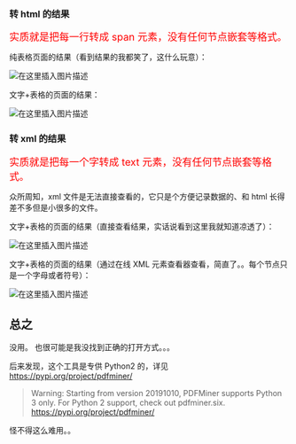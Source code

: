 ### 转 html 的结果

<font color='red' size=4>实质就是把每一行转成 span 元素，没有任何节点嵌套等格式。</font>

纯表格页面的结果（看到结果的我都笑了，这什么玩意）：

![在这里插入图片描述](https://img-blog.csdnimg.cn/direct/d04f369cf0be499d9a13a0ad5d079336.png)

文字+表格的页面的结果：

![在这里插入图片描述](https://img-blog.csdnimg.cn/direct/7b43e6d749f94a88b19b6a5d4a235065.png)

### 转 xml 的结果

<font color='red' size=4>实质就是把每一个字转成 text 元素，没有任何节点嵌套等格式。</font>

众所周知，xml 文件是无法直接查看的，它只是个方便记录数据的、和 html 长得差不多但是小很多的文件。

文字+表格的页面的结果（直接查看结果，实话说看到这里我就知道凉透了）：

![在这里插入图片描述](https://img-blog.csdnimg.cn/direct/3924aaf1db3b4a29af78bc50e370b909.png)

文字+表格的页面的结果（通过在线 XML 元素查看器查看，简直了。。每个节点只是一个字母或者符号）：

![在这里插入图片描述](https://img-blog.csdnimg.cn/direct/651ad76babc3462199084f1264ce89e5.png)


## 总之
没用。
也很可能是我没找到正确的打开方式。。。

后来发现，这个工具是专供 Python2 的，详见 https://pypi.org/project/pdfminer/

> Warning: Starting from version 20191010, PDFMiner supports Python 3 only. For Python 2 support, check out pdfminer.six. https://pypi.org/project/pdfminer/

怪不得这么难用。。
